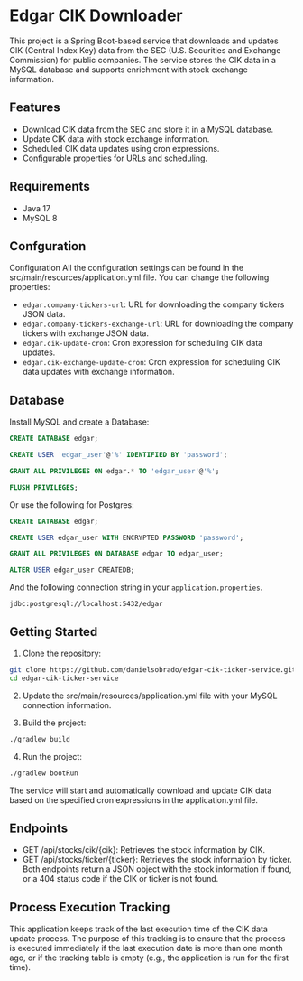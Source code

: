 # Edgar CIK Downloader
This project is a Spring Boot-based service that downloads and updates CIK (Central Index Key) data from the SEC (U.S. Securities and Exchange Commission) for public companies. The service stores the CIK data in a MySQL database and supports enrichment with stock exchange information.

## Features
* Download CIK data from the SEC and store it in a MySQL database.
* Update CIK data with stock exchange information.
* Scheduled CIK data updates using cron expressions.
* Configurable properties for URLs and scheduling.

## Requirements
* Java 17
* MySQL 8

## Confguration
Configuration
All the configuration settings can be found in the src/main/resources/application.yml file. You can change the following properties:

* `edgar.company-tickers-url`: URL for downloading the company tickers JSON data.
* `edgar.company-tickers-exchange-url`: URL for downloading the company tickers with exchange JSON data.
* `edgar.cik-update-cron`: Cron expression for scheduling CIK data updates.
* `edgar.cik-exchange-update-cron`: Cron expression for scheduling CIK data updates with exchange information.

## Database

Install MySQL and create a Database:

```SQL
CREATE DATABASE edgar;

CREATE USER 'edgar_user'@'%' IDENTIFIED BY 'password';

GRANT ALL PRIVILEGES ON edgar.* TO 'edgar_user'@'%';

FLUSH PRIVILEGES;
```

Or use the following for Postgres:

```SQL
CREATE DATABASE edgar;

CREATE USER edgar_user WITH ENCRYPTED PASSWORD 'password';

GRANT ALL PRIVILEGES ON DATABASE edgar TO edgar_user;

ALTER USER edgar_user CREATEDB;
```

And the following connection string in your `application.properties`.

`jdbc:postgresql://localhost:5432/edgar`


## Getting Started
1. Clone the repository:

```bash
git clone https://github.com/danielsobrado/edgar-cik-ticker-service.git
cd edgar-cik-ticker-service
```

2. Update the src/main/resources/application.yml file with your MySQL connection information.

3. Build the project:

```bash
./gradlew build
```

4. Run the project:

```bash
./gradlew bootRun
```

The service will start and automatically download and update CIK data based on the specified cron expressions in the application.yml file.

## Endpoints
* GET /api/stocks/cik/{cik}: Retrieves the stock information by CIK.
* GET /api/stocks/ticker/{ticker}: Retrieves the stock information by ticker.
Both endpoints return a JSON object with the stock information if found, or a 404 status code if the CIK or ticker is not found.

## Process Execution Tracking
This application keeps track of the last execution time of the CIK data update process. The purpose of this tracking is to ensure that the process is executed immediately if the last execution date is more than one month ago, or if the tracking table is empty (e.g., the application is run for the first time).
